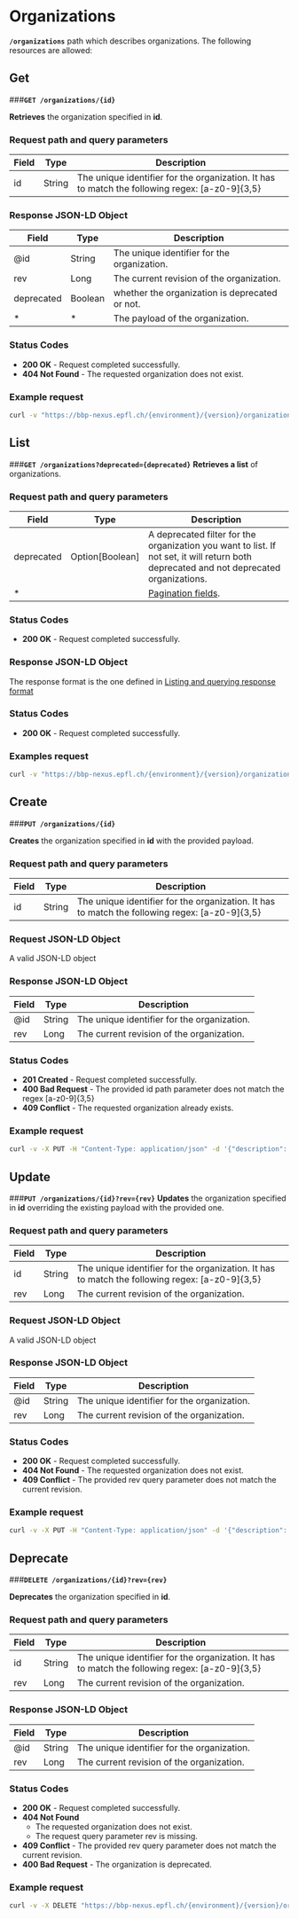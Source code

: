 # Organizations

**`/organizations`** path which describes organizations. The following resources are allowed:

## Get
###**`GET /organizations/{id}`**

**Retrieves** the organization specified in **id**.

### Request path and query parameters
| Field         | Type          | Description                                                                                           |
| ------------- |-------------  | ---------------------------------------------                                                         |
| id            | String        | The unique identifier for the organization. It has to match the following regex: [a-z0-9]{3,5}        |

### Response JSON-LD Object
| Field         | Type          | Description                                   |
| ------------- |-------------  | --------------------------------------------- |
| @id           | String        | The unique identifier for the organization.   |
| rev           | Long          | The current revision of the organization.     |
| deprecated    | Boolean       | whether the organization is deprecated or not.|
| *             | *             | The payload of the organization.              |

### Status Codes
* **200 OK** - Request completed successfully.
* **404 Not Found** - The requested organization does not exist.

### Example request
```bash
curl -v "https://bbp-nexus.epfl.ch/{environment}/{version}/organizations/nexus"
```

## List
###**`GET /organizations?deprecated={deprecated}`**
**Retrieves a list** of organizations.

### Request path and query parameters
| Field         | Type                  | Description                                                                                                                   |
| ------------- |-------------          | ---------------------------------------------                                                                                 |
| deprecated    | Option[Boolean]       | A deprecated filter for the organization you want to list. If not set, it will return both deprecated and not deprecated organizations.   |
| *             |                       | [Pagination fields](basics.html#pagination-response).                                                                         |

### Status Codes
* **200 OK** - Request completed successfully.

### Response JSON-LD Object

The response format is the one defined in [Listing and querying response format](basics.html#listing-and-querying-response-format)

### Status Codes
* **200 OK** - Request completed successfully.

### Examples request
```bash
curl -v "https://bbp-nexus.epfl.ch/{environment}/{version}/organizations"
```

## Create
###**`PUT /organizations/{id}`**

**Creates** the organization specified in **id** with the provided payload.

### Request path and query parameters
| Field         | Type          | Description                                                                                           |
| ------------- |-------------  | ---------------------------------------------                                                         |
| id            | String        | The unique identifier for the organization. It has to match the following regex: [a-z0-9]{3,5}        |

### Request JSON-LD Object
A valid JSON-LD object

### Response JSON-LD Object
| Field         | Type          | Description                                                           |
| ------------- |-------------  | ---------------------------------------------                         |
| @id           | String        | The unique identifier for the organization.                           |
| rev           | Long          | The current revision of the organization.                             |

### Status Codes
* **201 Created** - Request completed successfully.
* **400 Bad Request** - The provided id path parameter does not match the regex [a-z0-9]{3,5}
* **409 Conflict** - The requested organization already exists.

### Example request
```bash
curl -v -X PUT -H "Content-Type: application/json" -d '{"description": "Nexus Organization"}' "https://bbp-nexus.epfl.ch/{environment}/{version}/organizations/nexus"
```


## Update
###**`PUT /organizations/{id}?rev={rev}`**
**Updates** the organization specified in **id** overriding the existing payload with the provided one.

### Request path and query parameters
| Field         | Type          | Description                                   |
| ------------- |-------------  | --------------------------------------------- |
| id            | String        | The unique identifier for the organization. It has to match the following regex: [a-z0-9]{3,5}        |
| rev           | Long          | The current revision of the organization.     |

### Request JSON-LD Object
A valid JSON-LD object

### Response JSON-LD Object
| Field         | Type          | Description                                                           |
| ------------- |-------------  | ---------------------------------------------                         |
| @id           | String        | The unique identifier for the organization.                           |
| rev           | Long          | The current revision of the organization.                             |

### Status Codes
* **200 OK** - Request completed successfully.
* **404 Not Found** - The requested organization does not exist.
* **409 Conflict** - The provided rev query parameter does not match the current revision.

### Example request
```bash
curl -v -X PUT -H "Content-Type: application/json" -d '{"description": "Nexus Organization", "label": "Updated"}' "https://bbp-nexus.epfl.ch/{environment}/{version}/organizations/nexus?rev=1"
```


## Deprecate
###**`DELETE /organizations/{id}?rev={rev}`**

**Deprecates** the organization specified in **id**.

### Request path and query parameters
| Field         | Type          | Description                                   |
| ------------- |-------------  | --------------------------------------------- |
| id            | String        | The unique identifier for the organization. It has to match the following regex: [a-z0-9]{3,5}        |
| rev           | Long          | The current revision of the organization.     |

### Response JSON-LD Object
| Field         | Type          | Description                                   |
| ------------- |-------------  | --------------------------------------------- |
| @id           | String        | The unique identifier for the organization.   |
| rev           | Long          | The current revision of the organization.     |

### Status Codes
* **200 OK** - Request completed successfully.
* **404 Not Found**
    * The requested organization does not exist.
    * The request query parameter rev is missing.
* **409 Conflict** - The provided rev query parameter does not match the current revision.
* **400 Bad Request** - The organization is deprecated.

### Example request
```bash
curl -v -X DELETE "https://bbp-nexus.epfl.ch/{environment}/{version}/organizations/nexus?rev=2"
```